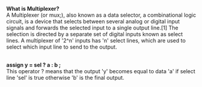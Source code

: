 
**What is Multiplexer?**  <br />
A Multiplexer (or mux;), also known as a data selector, a combinational logic circuit,  is a device that selects between several analog or digital input signals and forwards the selected input to a single output line.[1] The selection is directed by a separate set of digital inputs known as select lines. A multiplexer of  '2^n' inputs has 'n' select lines, which are used to select which input line to send to the output.
<br />
<br />

**assign y = sel ? a : b ;**        <br />
This operator ? means that the output 'y' becomes equal to data 'a' if select line 'sel' is true otherwise 'b' is the final output. 

